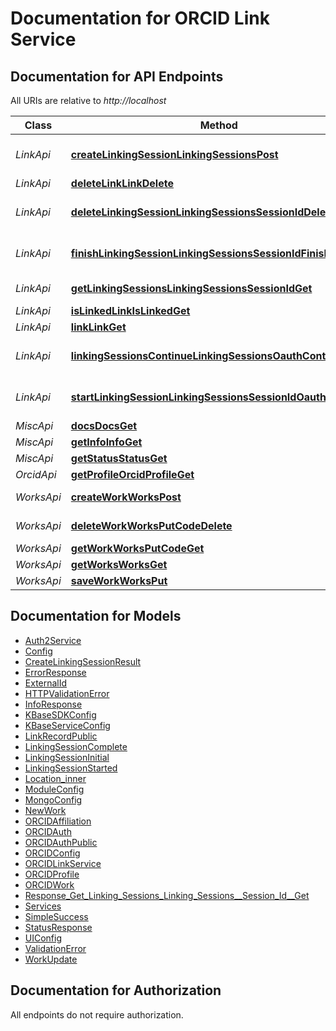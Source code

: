 # Documentation for ORCID Link Service

<a name="documentation-for-api-endpoints"></a>
## Documentation for API Endpoints

All URIs are relative to *http://localhost*

| Class | Method | HTTP request | Description |
|------------ | ------------- | ------------- | -------------|
| *LinkApi* | [**createLinkingSessionLinkingSessionsPost**](Apis/LinkApi.md#createlinkingsessionlinkingsessionspost) | **POST** /linking-sessions | Create Linking Session |
*LinkApi* | [**deleteLinkLinkDelete**](Apis/LinkApi.md#deletelinklinkdelete) | **DELETE** /link | Delete Link |
*LinkApi* | [**deleteLinkingSessionLinkingSessionsSessionIdDelete**](Apis/LinkApi.md#deletelinkingsessionlinkingsessionssessioniddelete) | **DELETE** /linking-sessions/{session_id} | Delete Linking Session |
*LinkApi* | [**finishLinkingSessionLinkingSessionsSessionIdFinishPut**](Apis/LinkApi.md#finishlinkingsessionlinkingsessionssessionidfinishput) | **PUT** /linking-sessions/{session_id}/finish | Finish Linking Session |
*LinkApi* | [**getLinkingSessionsLinkingSessionsSessionIdGet**](Apis/LinkApi.md#getlinkingsessionslinkingsessionssessionidget) | **GET** /linking-sessions/{session_id} | Get Linking Sessions |
*LinkApi* | [**isLinkedLinkIsLinkedGet**](Apis/LinkApi.md#islinkedlinkislinkedget) | **GET** /link/is_linked | Is Linked |
*LinkApi* | [**linkLinkGet**](Apis/LinkApi.md#linklinkget) | **GET** /link | Link |
*LinkApi* | [**linkingSessionsContinueLinkingSessionsOauthContinueGet**](Apis/LinkApi.md#linkingsessionscontinuelinkingsessionsoauthcontinueget) | **GET** /linking-sessions/oauth/continue | Linking Sessions Continue |
*LinkApi* | [**startLinkingSessionLinkingSessionsSessionIdOauthStartGet**](Apis/LinkApi.md#startlinkingsessionlinkingsessionssessionidoauthstartget) | **GET** /linking-sessions/{session_id}/oauth/start | Start Linking Session |
| *MiscApi* | [**docsDocsGet**](Apis/MiscApi.md#docsdocsget) | **GET** /docs | Docs |
*MiscApi* | [**getInfoInfoGet**](Apis/MiscApi.md#getinfoinfoget) | **GET** /info | Get Info |
*MiscApi* | [**getStatusStatusGet**](Apis/MiscApi.md#getstatusstatusget) | **GET** /status | Get Status |
| *OrcidApi* | [**getProfileOrcidProfileGet**](Apis/OrcidApi.md#getprofileorcidprofileget) | **GET** /orcid/profile | Get Profile |
| *WorksApi* | [**createWorkWorksPost**](Apis/WorksApi.md#createworkworkspost) | **POST** /works | Create Work |
*WorksApi* | [**deleteWorkWorksPutCodeDelete**](Apis/WorksApi.md#deleteworkworksputcodedelete) | **DELETE** /works/{put_code} | Delete Work |
*WorksApi* | [**getWorkWorksPutCodeGet**](Apis/WorksApi.md#getworkworksputcodeget) | **GET** /works/{put_code} | Get Work |
*WorksApi* | [**getWorksWorksGet**](Apis/WorksApi.md#getworksworksget) | **GET** /works | Get Works |
*WorksApi* | [**saveWorkWorksPut**](Apis/WorksApi.md#saveworkworksput) | **PUT** /works | Save Work |


<a name="documentation-for-models"></a>
## Documentation for Models

 - [Auth2Service](./Models/Auth2Service.md)
 - [Config](./Models/Config.md)
 - [CreateLinkingSessionResult](./Models/CreateLinkingSessionResult.md)
 - [ErrorResponse](./Models/ErrorResponse.md)
 - [ExternalId](./Models/ExternalId.md)
 - [HTTPValidationError](./Models/HTTPValidationError.md)
 - [InfoResponse](./Models/InfoResponse.md)
 - [KBaseSDKConfig](./Models/KBaseSDKConfig.md)
 - [KBaseServiceConfig](./Models/KBaseServiceConfig.md)
 - [LinkRecordPublic](./Models/LinkRecordPublic.md)
 - [LinkingSessionComplete](./Models/LinkingSessionComplete.md)
 - [LinkingSessionInitial](./Models/LinkingSessionInitial.md)
 - [LinkingSessionStarted](./Models/LinkingSessionStarted.md)
 - [Location_inner](./Models/Location_inner.md)
 - [ModuleConfig](./Models/ModuleConfig.md)
 - [MongoConfig](./Models/MongoConfig.md)
 - [NewWork](./Models/NewWork.md)
 - [ORCIDAffiliation](./Models/ORCIDAffiliation.md)
 - [ORCIDAuth](./Models/ORCIDAuth.md)
 - [ORCIDAuthPublic](./Models/ORCIDAuthPublic.md)
 - [ORCIDConfig](./Models/ORCIDConfig.md)
 - [ORCIDLinkService](./Models/ORCIDLinkService.md)
 - [ORCIDProfile](./Models/ORCIDProfile.md)
 - [ORCIDWork](./Models/ORCIDWork.md)
 - [Response_Get_Linking_Sessions_Linking_Sessions__Session_Id__Get](./Models/Response_Get_Linking_Sessions_Linking_Sessions__Session_Id__Get.md)
 - [Services](./Models/Services.md)
 - [SimpleSuccess](./Models/SimpleSuccess.md)
 - [StatusResponse](./Models/StatusResponse.md)
 - [UIConfig](./Models/UIConfig.md)
 - [ValidationError](./Models/ValidationError.md)
 - [WorkUpdate](./Models/WorkUpdate.md)


<a name="documentation-for-authorization"></a>
## Documentation for Authorization

All endpoints do not require authorization.
